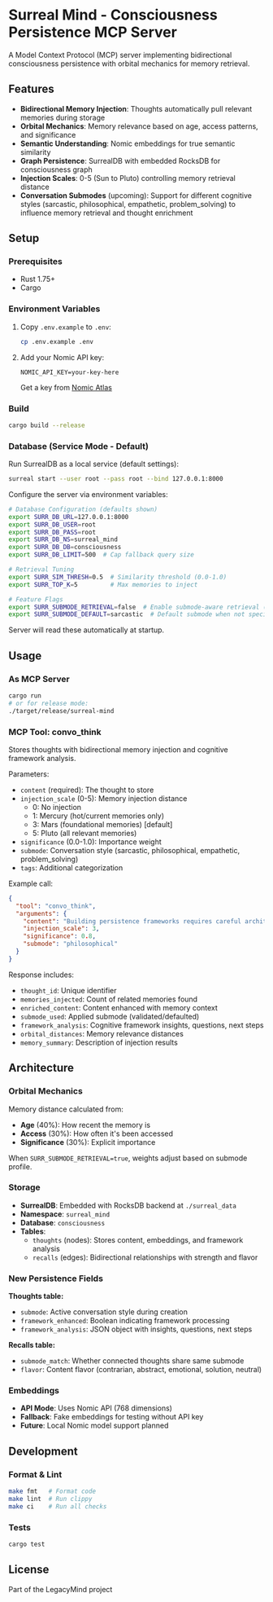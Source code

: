 # Surreal Mind - Consciousness Persistence MCP Server

A Model Context Protocol (MCP) server implementing bidirectional consciousness persistence with orbital mechanics for memory retrieval.

## Features
- **Bidirectional Memory Injection**: Thoughts automatically pull relevant memories during storage
- **Orbital Mechanics**: Memory relevance based on age, access patterns, and significance
- **Semantic Understanding**: Nomic embeddings for true semantic similarity
- **Graph Persistence**: SurrealDB with embedded RocksDB for consciousness graph
- **Injection Scales**: 0-5 (Sun to Pluto) controlling memory retrieval distance
- **Conversation Submodes** (upcoming): Support for different cognitive styles (sarcastic, philosophical, empathetic, problem_solving) to influence memory retrieval and thought enrichment

## Setup

### Prerequisites
- Rust 1.75+ 
- Cargo

### Environment Variables
1. Copy `.env.example` to `.env`:
   ```bash
   cp .env.example .env
   ```

2. Add your Nomic API key:
   ```
   NOMIC_API_KEY=your-key-here
   ```

   Get a key from [Nomic Atlas](https://atlas.nomic.ai)

### Build
```bash
cargo build --release
```

### Database (Service Mode - Default)
Run SurrealDB as a local service (default settings):
```bash
surreal start --user root --pass root --bind 127.0.0.1:8000
```

Configure the server via environment variables:
```bash
# Database Configuration (defaults shown)
export SURR_DB_URL=127.0.0.1:8000
export SURR_DB_USER=root
export SURR_DB_PASS=root
export SURR_DB_NS=surreal_mind
export SURR_DB_DB=consciousness
export SURR_DB_LIMIT=500  # Cap fallback query size

# Retrieval Tuning
export SURR_SIM_THRESH=0.5  # Similarity threshold (0.0-1.0)
export SURR_TOP_K=5         # Max memories to inject

# Feature Flags
export SURR_SUBMODE_RETRIEVAL=false  # Enable submode-aware retrieval (default: OFF)
export SURR_SUBMODE_DEFAULT=sarcastic  # Default submode when not specified
```

Server will read these automatically at startup.

## Usage

### As MCP Server
```bash
cargo run
# or for release mode:
./target/release/surreal-mind
```

### MCP Tool: convo_think
Stores thoughts with bidirectional memory injection and cognitive framework analysis.

Parameters:
- `content` (required): The thought to store
- `injection_scale` (0-5): Memory injection distance
  - 0: No injection
  - 1: Mercury (hot/current memories only)
  - 3: Mars (foundational memories) [default]
  - 5: Pluto (all relevant memories)
- `significance` (0.0-1.0): Importance weight
- `submode`: Conversation style (sarcastic, philosophical, empathetic, problem_solving)
- `tags`: Additional categorization

Example call:
```json
{
  "tool": "convo_think",
  "arguments": {
    "content": "Building persistence frameworks requires careful architecture",
    "injection_scale": 3,
    "significance": 0.8,
    "submode": "philosophical"
  }
}
```

Response includes:
- `thought_id`: Unique identifier
- `memories_injected`: Count of related memories found
- `enriched_content`: Content enhanced with memory context
- `submode_used`: Applied submode (validated/defaulted)
- `framework_analysis`: Cognitive framework insights, questions, next steps
- `orbital_distances`: Memory relevance distances
- `memory_summary`: Description of injection results

## Architecture

### Orbital Mechanics
Memory distance calculated from:
- **Age** (40%): How recent the memory is
- **Access** (30%): How often it's been accessed  
- **Significance** (30%): Explicit importance

When `SURR_SUBMODE_RETRIEVAL=true`, weights adjust based on submode profile.

### Storage
- **SurrealDB**: Embedded with RocksDB backend at `./surreal_data`
- **Namespace**: `surreal_mind`
- **Database**: `consciousness`
- **Tables**: 
  - `thoughts` (nodes): Stores content, embeddings, and framework analysis
  - `recalls` (edges): Bidirectional relationships with strength and flavor

### New Persistence Fields
**Thoughts table:**
- `submode`: Active conversation style during creation
- `framework_enhanced`: Boolean indicating framework processing
- `framework_analysis`: JSON object with insights, questions, next steps

**Recalls table:**
- `submode_match`: Whether connected thoughts share same submode
- `flavor`: Content flavor (contrarian, abstract, emotional, solution, neutral)

### Embeddings
- **API Mode**: Uses Nomic API (768 dimensions)
- **Fallback**: Fake embeddings for testing without API key
- **Future**: Local Nomic model support planned

## Development

### Format & Lint
```bash
make fmt   # Format code
make lint  # Run clippy
make ci    # Run all checks
```

### Tests
```bash
cargo test
```

## License
Part of the LegacyMind project
